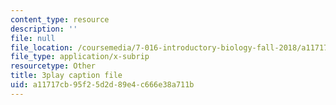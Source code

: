 ```yaml
---
content_type: resource
description: ''
file: null
file_location: /coursemedia/7-016-introductory-biology-fall-2018/a11717cb95f25d2d89e4c666e38a711b_KlVHqq38KJU.vtt
file_type: application/x-subrip
resourcetype: Other
title: 3play caption file
uid: a11717cb-95f2-5d2d-89e4-c666e38a711b
---
```

